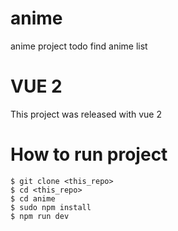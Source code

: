 # anime
anime project todo find anime list 

# VUE 2
This project was released with vue 2

# How to run project
    $ git clone <this_repo>
    $ cd <this_repo>
    $ cd anime
    $ sudo npm install
    $ npm run dev
